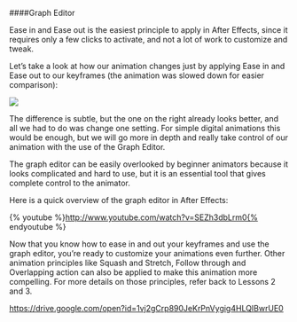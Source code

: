 ####Graph Editor

Ease in and Ease out is the easiest principle to apply in After Effects, since it requires only a few clicks to activate, and not a lot of work to customize and tweak.
 
Let’s take a look at how our animation changes just by applying Ease in and Ease out to our keyframes (the animation was slowed down for easier comparison):

![](/assets/unit2/burger_logo_comparison_ease.gif)

The difference is subtle, but the one on the right already looks better, and all we had to do was change one setting. For simple digital animations this would be enough, but we will go more in depth and really take control of our animation with the use of the Graph Editor.
 
The graph editor can be easily overlooked by beginner animators because it looks complicated and hard to use, but it is an essential tool that gives complete control to the animator.
 
Here is a quick overview of the graph editor in After Effects:

{% youtube %}http://www.youtube.com/watch?v=SEZh3dbLrm0{% endyoutube %}

Now that you know how to ease in and out your keyframes and use the graph editor, you’re ready to customize your animations even further. Other animation principles like Squash and Stretch, Follow through and Overlapping action can also be applied to make this animation more compelling. For more details on those principles, refer back to Lessons 2 and 3.

https://drive.google.com/open?id=1vj2gCrp890JeKrPnVygig4HLQIBwrUE0